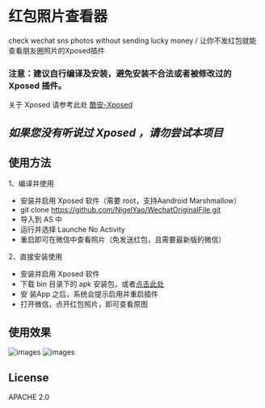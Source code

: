 # 红包照片查看器
check wechat sns photos without sending lucky money / 让你不发红包就能查看朋友圈照片的Xposed插件

###  注意：建议自行编译及安装，避免安装不合法或者被修改过的 Xposed 插件。

关于 Xposed 请参考此处 [酷安-Xposed](http://coolapk.com/apk/de.robv.android.xposed.installer "酷安-Xposed")

## *如果您没有听说过 Xposed ，请勿尝试本项目*

## 使用方法
1、编译并使用
* 安装并启用 Xposed 软件（需要 root，支持Aandroid Marshmallow）
* git clone https://github.com/NigelYao/WechatOriginalFile.git
* 导入到 AS 中
* 运行并选择 Launche No Activity
* 重启即可在微信中查看照片（免发送红包，且需要最新版的微信）

2、直接安装使用
* 安装并启用 Xposed 软件
* 下载 bin 目录下的 apk 安装包，或者[点击此处](https://github.com/NigelYao/WechatOriginalFile/raw/master/bin/WechatOriginalPhoto.apk "点击此处")
* 安 装App 之后，系统会提示启用并重启插件
* 打开微信，点开红包照片，即可查看原图

## 使用效果
![images](https://pic2.zhimg.com/4f96466d8ec51dded98c60b5ebfd4d3d_b.png)
![images](https://pic1.zhimg.com/ff0ea901134b8470cde4c14685719a28_b.png)

## License
APACHE 2.0
